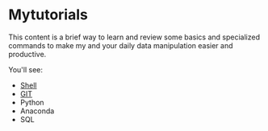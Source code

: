 # Mytutorials

This content is a brief way to learn and review some basics and specialized commands to make my and your daily data manipulation easier and productive. 

You'll see:

* [Shell](shell.md)
* [GIT](git_commands.md)
* Python
* Anaconda
* SQL


 
